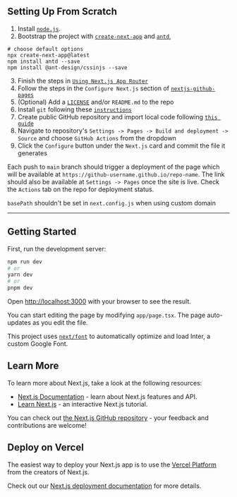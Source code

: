 ## Setting Up From Scratch
1. Install [`node.js`](https://nodejs.org/en/download/current).
2. Bootstrap the project with [`create-next-app`](https://github.com/vercel/next.js/tree/canary/packages/create-next-app) and [`antd`](https://ant.design/docs/react/use-with-next), 
```
# choose default options
npx create-next-app@latest
npm install antd --save
npm install @ant-design/cssinjs --save
```
3. Finish the steps in [`Using Next.js App Router`](https://ant.design/docs/react/use-with-next#using-nextjs-app-router)
4. Follow the steps in the `Configure Next.js` section of [`nextjs-github-pages`](https://github.com/gregrickaby/nextjs-github-pages#configure-nextjs)
5. (Optional) Add a [`LICENSE`](https://docs.github.com/en/repositories/managing-your-repositorys-settings-and-features/customizing-your-repository/licensing-a-repository) and/or `README.md` to the repo
6. Install `git` following these [`instructions`](https://git-scm.com/book/en/v2/Getting-Started-Installing-Git)
7. Create public GitHub repository and import local code following [`this guide`](https://docs.github.com/en/migrations/importing-source-code/using-the-command-line-to-import-source-code/adding-locally-hosted-code-to-github)
8. Navigate to repository's `Settings -> Pages -> Build and deployment -> Source` and choose `GitHub Actions` from the dropdown
9. Click the `Configure` button under the `Next.js` card and commit the file it generates

Each push to `main` branch should trigger a deployment of the page which will be available at `https://github-username.github.io/repo-name`. The link should also be available at `Settings -> Pages` once the site is live.
Check the `Actions` tab on the repo for deployment status. 

`basePath` shouldn't be set in `next.config.js` when using custom domain
___________________
## Getting Started

First, run the development server:

```bash
npm run dev
# or
yarn dev
# or
pnpm dev
```

Open [http://localhost:3000](http://localhost:3000) with your browser to see the result.

You can start editing the page by modifying `app/page.tsx`. The page auto-updates as you edit the file.

This project uses [`next/font`](https://nextjs.org/docs/basic-features/font-optimization) to automatically optimize and load Inter, a custom Google Font.

## Learn More

To learn more about Next.js, take a look at the following resources:

- [Next.js Documentation](https://nextjs.org/docs) - learn about Next.js features and API.
- [Learn Next.js](https://nextjs.org/learn) - an interactive Next.js tutorial.

You can check out [the Next.js GitHub repository](https://github.com/vercel/next.js/) - your feedback and contributions are welcome!

## Deploy on Vercel

The easiest way to deploy your Next.js app is to use the [Vercel Platform](https://vercel.com/new?utm_medium=default-template&filter=next.js&utm_source=create-next-app&utm_campaign=create-next-app-readme) from the creators of Next.js.

Check out our [Next.js deployment documentation](https://nextjs.org/docs/deployment) for more details.
